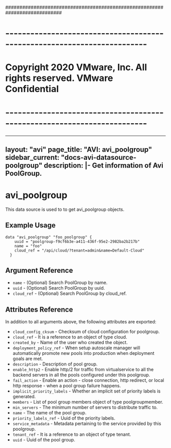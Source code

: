 ############################################################################
# ------------------------------------------------------------------------
# Copyright 2020 VMware, Inc.  All rights reserved. VMware Confidential
# ------------------------------------------------------------------------
###

---
layout: "avi"
page_title: "AVI: avi_poolgroup"
sidebar_current: "docs-avi-datasource-poolgroup"
description: |-
  Get information of Avi PoolGroup.
---

# avi_poolgroup

This data source is used to to get avi_poolgroup objects.

## Example Usage

```hcl
data "avi_poolgroup" "foo_poolgroup" {
    uuid = "poolgroup-f9cf6b3e-a411-436f-95e2-2982ba2b217b"
    name = "foo"
    cloud_ref = "/api/cloud/?tenant=admin&name=Default-Cloud"
  }
```

## Argument Reference

* `name` - (Optional) Search PoolGroup by name.
* `uuid` - (Optional) Search PoolGroup by uuid.
* `cloud_ref` - (Optional) Search PoolGroup by cloud_ref.
  
## Attributes Reference

In addition to all arguments above, the following attributes are exported:

* `cloud_config_cksum` - Checksum of cloud configuration for poolgroup.
* `cloud_ref` - It is a reference to an object of type cloud.
* `created_by` - Name of the user who created the object.
* `deployment_policy_ref` - When setup autoscale manager will automatically promote new pools into production when deployment goals are met.
* `description` - Description of pool group.
* `enable_http2` - Enable http/2 for traffic from virtualservice to all the backend servers in all the pools configured under this poolgroup.
* `fail_action` - Enable an action - close connection, http redirect, or local http response - when a pool group failure happens.
* `implicit_priority_labels` - Whether an implicit set of priority labels is generated.
* `members` - List of pool group members object of type poolgroupmember.
* `min_servers` - The minimum number of servers to distribute traffic to.
* `name` - The name of the pool group.
* `priority_labels_ref` - Uuid of the priority labels.
* `service_metadata` - Metadata pertaining to the service provided by this poolgroup.
* `tenant_ref` - It is a reference to an object of type tenant.
* `uuid` - Uuid of the pool group.

